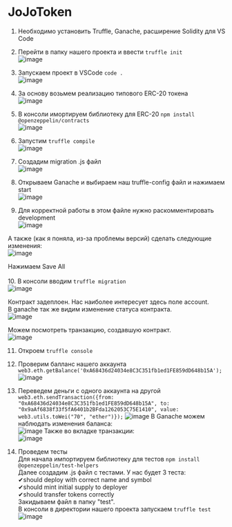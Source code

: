 # JoJoToken
1. Необходимо установить Truffle, Ganache, расширение Solidity для VS Code <br/>
2. Перейти в папку нашего проекта и ввести 
   ```truffle init``` <br/>
![image](https://github.com/AjaxRu/JoJoToken/assets/145920622/18888b85-1fd5-4295-9e3f-f9d705f52256)

3. Запускаем проект в VSCode 
```code . ``` <br/>
![image](https://github.com/AjaxRu/JoJoToken/assets/145920622/15e85f5e-7ff4-4ab4-9a5f-4111d1bc2311)

4. За основу возьмем реализацию типового ERC-20 токена <br/>
![image](https://github.com/AjaxRu/JoJoToken/assets/145920622/fb5f82c8-a4e3-416b-b622-282062ccdd5c)

5. В консоли имортируем библиотеку для ERC-20 
```npm install @openzeppelin/contracts ``` <br/>
![image](https://github.com/AjaxRu/JoJoToken/assets/145920622/f6cc5264-e43c-4253-8401-704dead66951)


6. Запустим 
```truffle compile``` <br/>
![image](https://github.com/AjaxRu/JoJoToken/assets/145920622/bd5dd599-07bb-4972-8b21-81bd42debe8d)

7. Создадим migration .js файл <br/>
![image](https://github.com/AjaxRu/JoJoToken/assets/145920622/97610eb8-4dfc-4bcb-8580-8d33307b8e2d)

8. Открываем Ganache и выбираем наш truffle-config файл и нажимаем start <br/>
![image](https://github.com/AjaxRu/JoJoToken/assets/145920622/9266ffe4-e6b9-4691-8ab5-481b1e88dd63)

9. Для корректной работы в этом файле нужно раскомментировать development <br/>
![image](https://github.com/AjaxRu/JoJoToken/assets/145920622/f238f7be-fb69-4cbe-b6d4-7d591779514a)

А также (как я поняла, из-за проблемы версий) сделать следующие изменения: <br/>
![image](https://github.com/AjaxRu/JoJoToken/assets/145920622/44abfcf2-ff38-41d5-9c12-cd85f7df9286)

Нажимаем Save All <br/>
<br/>
10. В консоли вводим 
```truffle migration``` <br/>
![image](https://github.com/AjaxRu/JoJoToken/assets/145920622/874f2530-f0a4-4113-b460-76dca5bf66fc)

Контракт задеплоен. Нас наиболее интересует здесь поле account. <br/>
В ganache так же видим изменение статуса контракта. <br/>
![image](https://github.com/AjaxRu/JoJoToken/assets/145920622/21655bf9-5411-4038-a035-51d82b907d6a)

Можем посмотреть транзакцию, создавшую контракт. <br/>
![image](https://github.com/AjaxRu/JoJoToken/assets/145920622/f18ebf4f-fc4f-4f95-98ef-eab12a50d2be)

11. Откроем ```truffle console``` <br/>
12. Проверим балланс нашего аккаунта <br/>
```web3.eth.getBalance('0xA68436d24034e8C3C351fb1ed1FE859dD648b15A');```
![image](https://github.com/AjaxRu/JoJoToken/assets/145920622/7684d469-feeb-4e77-967f-23afc7fba0aa)

13. Переведем деньги с одного аккаунта на другой <br/>
```web3.eth.sendTransaction({from: "0xA68436d24034e8C3C351fb1ed1FE859dD648b15A", to: "0x9aAf6838f33f5fA6401b2BFda1262053C75E1410", value: web3.utils.toWei("70", "ether")});```
![image](https://github.com/AjaxRu/JoJoToken/assets/145920622/fda2b2b8-5680-4612-95e5-f20bc720a3c1)
В Ganache можем наблюдать изменения баланса: <br/>
![image](https://github.com/AjaxRu/JoJoToken/assets/145920622/23d76180-b23e-4de8-a8fa-59f0d1557684)
Также во вкладке транзакции: <br/>
![image](https://github.com/AjaxRu/JoJoToken/assets/145920622/c3b89b65-e692-4e82-9e85-43d835ce4965)

14. Проведем тесты <br/>
Для начала импортируем библиотеку для тестов
```npm install @openzeppelin/test-helpers``` <br/>
Далее создадим .js файл с тестами. У нас будет 3 теста: <br/>
✔should deploy with correct name and symbol <br/>
✔should mint initial supply to deployer <br/>
✔should transfer tokens correctly <br/>
Закидываем файл в папку "test". <br/>
В консоли в директории нашего проекта запускаем
```truffle test``` <br/>
![image](https://github.com/AjaxRu/JoJoToken/assets/145920622/636e2315-4aea-4a42-8734-3d0d97fe25d0)










